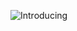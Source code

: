 
![Introducing](https://github.com/silverblurtype/silverblurtype/assets/163983174/abf0e1a5-d165-4e39-905c-e22016bf969a)





<!--
**silverblurtype/silverblurtype** is a ✨ _special_ ✨ repository because its `README.md` (this file) appears on your GitHub profile.

Here are some ideas to get you started:

- 🔭 I’m currently working on ...
- 🌱 I’m currently learning ...
- 👯 I’m looking to collaborate on ...
- 🤔 I’m looking for help with ...
- 💬 Ask me about ...
- 📫 How to reach me: ...
- 😄 Pronouns: ...
- ⚡ Fun fact: ...
-->
